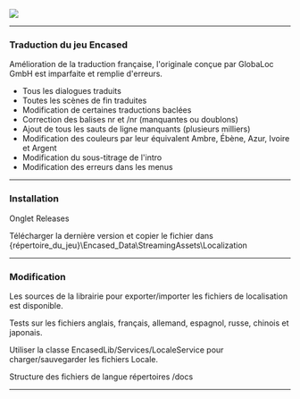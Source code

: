 ![](https://repository-images.githubusercontent.com/415415940/7f433788-c8c6-4082-9ff6-4240814af2c3)

--------------------------------------------------

### Traduction du jeu Encased

 Amélioration de la traduction française, l'originale conçue par GlobaLoc GmbH est imparfaite et remplie d'erreurs.

 - Tous les dialogues traduits
 - Toutes les scènes de fin traduites
 - Modification de certaines traductions baclées
 - Correction des balises nr et /nr (manquantes ou doublons)
 - Ajout de tous les sauts de ligne manquants (plusieurs milliers)
 - Modification des couleurs par leur équivalent Ambre, Ébène, Azur, Ivoire et Argent
 - Modification du sous-titrage de l'intro
 - Modification des erreurs dans les menus

--------------------------------------------------

### Installation

 Onglet Releases
 
 Télécharger la dernière version et copier le fichier dans
 {répertoire_du_jeu}\Encased_Data\StreamingAssets\Localization

--------------------------------------------------

### Modification

 Les sources de la librairie pour exporter/importer les fichiers de localisation est disponible.

 Tests sur les fichiers anglais, français, allemand, espagnol, russe, chinois et japonais.

 Utiliser la classe EncasedLib/Services/LocaleService pour charger/sauvegarder les fichiers Locale.

 Structure des fichiers de langue répertoires /docs

--------------------------------------------------
